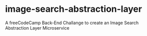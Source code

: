 # image-search-abstraction-layer
A freeCodeCamp Back-End Challange to create an Image Search Abstraction Layer Microservice
